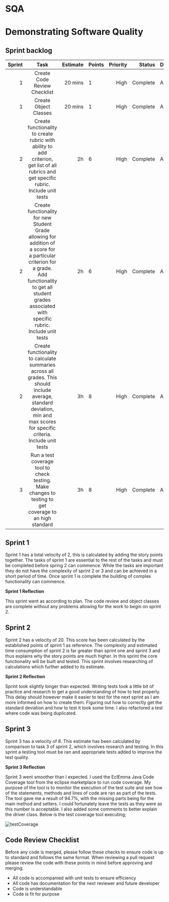# SQA
<h1>Demonstrating Software Quality</h1>

<h2>Sprint backlog</h2>

| Sprint 	|                                                                                                         Task                                                                                                        	| Estimate 	| Points 	| Priority 	|      Status 	| Developer 	|
|-------:	|:-------------------------------------------------------------------------------------------------------------------------------------------------------------------------------------------------------------------:	|---------:	|--------	|---------:	|------------:	|-----------	|
|    1   	| Create Code Review Checklist                                                                                                                                                                                        	|  20 mins 	| 1      	|   High   	| Complete 	| Adam      	|
|    1   	| Create Object Classes                                                                                                                                                                                               	|  20 mins 	| 1      	|   High   	| Complete 	| Adam      	|
|    2   	| Create functionality to create rubric with ability to add criterion, get list of all rubrics and get specific rubric. Include unit tests                                                                            	|    2h    	| 6      	|   High   	| Complete 	| Adam      	|
|    2   	| Create functionality for new Student Grade allowing for addition of a score for a particular criterion for a grade. Add functionality to get all student grades associated with specific rubric. Include unit tests 	|    2h    	| 6      	|   High   	| Complete 	| Adam      	|
|    2   	| Create functionality to calculate summaries across all grades. This should include average, standard deviation, min and max scores for specific criteria. Include unit tests                                       	|    3h    	| 8      	|   High   	| Complete 	| Adam      	|
|    3   	| Run a test coverage tool to check testing. Make changes to testing to get coverage to an high standard                                                                                                              	|    3h    	| 8      	|   High   	| Complete 	| Adam      	|

<h2>Sprint 1</h2>
Sprint 1 has a total velocity of 2, this is calculated by adding the story points together. The tasks of sprint 1 are essential to the rest of the tasks and must be completed before spring 2 can commence. While the tasks are important they do not have the complexity of sprint 2 or 3 and can be achieved in a short period of time. Once sprint 1 is complete the building of complex functionality can commence.

**Sprint 1 Reflection**

 This sprint went as according to plan. The code review and object classes are complete without any problems allowing for the work to begin on sprint 2. 

<h2>Sprint 2</h2>

Sprint 2 has a velocity of 20. This score has been calculated by the established points of sprint 1 as reference. The complexity and estimated time consumption of sprint 2 is far greater than sprint one and sprint 3 and thus explains why the story points are much higher. In this sprint the core functionality will be built and tested. This sprint involves researching of calculations which further added to its estimate.

**Sprint 2 Reflection**

 Sprint took slightly longer than expected. Writing tests took a little bit of practice and research to get a good understanding of how to test properly. This delay should however make it easier to test for the next sprint as I am more informed on how to create them. Figuring out how to correctly get the standard deviation and how to test it took some time. I also refactored a test where code was being duplicated.

<h2>Sprint 3</h2>
Sprint 3 has a velocity of 8. This estimate has been calculated by comparison to task 3 of sprint 2, which involves research and testing. In this sprint a testing tool must be ran and appropriate tests added to improve the test quality. 

**Sprint 3 Reflection**

Sprint 3 went smoother than I expected. I used the EclEmma Java Code Coverage tool from the eclipse marketplace to run code coverage. My purpose of the tool is to monitor the execution of the test suite and see how of the statements, methods and lines of code are ran as part of the tests. The tool gave me a result of 94.7%, with the missing parts being for the main method and setters. I could fortunately leave the tests as they were as this number is acceptable. I also added some comments to better explain the driver class.
Below is the test coverage tool executing;

![testCoverage](https://user-images.githubusercontent.com/76783971/117944003-a25a4c80-b304-11eb-82ef-f95136c71d70.png)


<h2>Code Review Checklist</h2>

Before any code is merged, please follow these checks to ensure code is up to standard and follows the same format. When reviewing a pull request please review the code with these points in mind before approving and merging.

- All code is accompanied with unit tests to ensure efficiency
- All code has documentation for the next reviewer and future developer
- Code is understandable
- Code is fit for purpose
